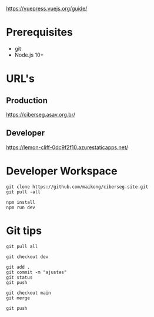 https://vuepress.vuejs.org/guide/

# Prerequisites
* git
* Node.js 10+

# URL's
## Production
https://ciberseg.asav.org.br/

## Developer
https://lemon-cliff-0dc9f2f10.azurestaticapps.net/

# Developer Workspace
```
git clone https://github.com/maikong/ciberseg-site.git
git pull -all

npm install
npm run dev
```

# Git tips
```
git pull all

git checkout dev

git add .
git commit -m "ajustes"
git status
git push

git checkout main
git merge

git push
```
